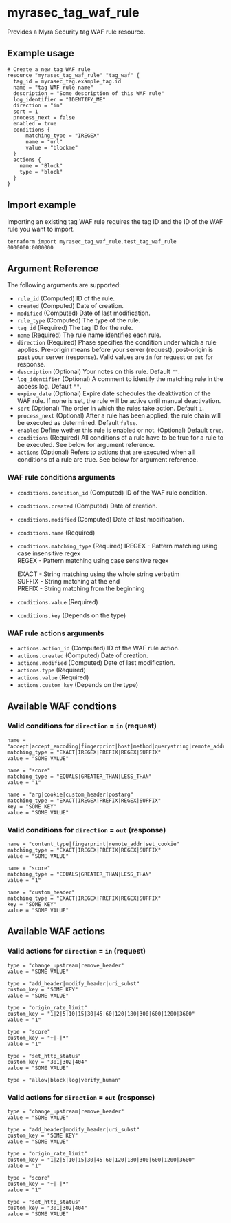 # myrasec_tag_waf_rule

Provides a Myra Security tag WAF rule resource.

## Example usage

```hcl
# Create a new tag WAF rule
resource "myrasec_tag_waf_rule" "tag_waf" {
  tag_id = myrasec_tag.example_tag.id
  name = "tag WAF rule name"
  description = "Some description of this WAF rule"
  log_identifier = "IDENTIFY_ME"
  direction = "in"
  sort = 1
  process_next = false
  enabled = true
  conditions {
      matching_type = "IREGEX"
      name = "url"
      value = "blockme"
  }
  actions {
    name = "Block"
    type = "block"
  }
}
```

## Import example
Importing an existing tag WAF rule requires the tag ID and the ID of the WAF rule you want to import.
```hcl
terraform import myrasec_tag_waf_rule.test_tag_waf_rule 0000000:0000000
```

## Argument Reference

The following arguments are supported:
* `rule_id` (Computed) ID of the rule.
* `created` (Computed) Date of creation.
* `modified` (Computed) Date of last modification.
* `rule_type` (Computed) The type of the rule.
* `tag_id` (Required) The tag ID for the rule.
* `name` (Required) The rule name identifies each rule.
* `direction` (Required) Phase specifies the condition under which a rule applies. Pre-origin means before your server (request), post-origin is past your server (response). Valid values are `in` for request or `out` for response.
* `description` (Optional) Your notes on this rule. Default `""`.
* `log_identifier` (Optional) A comment to identify the matching rule in the access log. Default `""`.
* `expire_date` (Optional) Expire date schedules the deaktivation of the WAF rule. If none is set, the rule will be active until manual deactivation.
* `sort` (Optional) The order in which the rules take action. Default `1`.
* `process_next` (Optional) After a rule has been applied, the rule chain will be executed as determined. Default `false`.
* `enabled` Define wether this rule is enabled or not. (Optional) Default `true`.
* `conditions` (Required) All conditions of a rule have to be true for a rule to be executed. See below for argument reference.
* `actions` (Optional) Refers to actions that are executed when all conditions of a rule are true. See below for argument reference.

### WAF rule conditions arguments
* `conditions.condition_id` (Computed) ID of the WAF rule condition.
* `conditions.created` (Computed) Date of creation.
* `conditions.modified` (Computed) Date of last modification.
* `conditions.name` (Required)
* `conditions.matching_type` (Required)
    IREGEX - Pattern matching using case insensitive regex  
    REGEX - Pattern matching using case sensitive regex

    EXACT - String matching using the whole string verbatim  
    SUFFIX - String matching at the end  
    PREFIX - String matching from the beginning  
* `conditions.value` (Required)
* `conditions.key` (Depends on the type)

### WAF rule actions arguments
* `actions.action_id` (Computed) ID of the WAF rule action.
* `actions.created` (Computed) Date of creation.
* `actions.modified` (Computed) Date of last modification.
* `actions.type` (Required)
* `actions.value` (Required)
* `actions.custom_key` (Depends on the type)


## Available WAF condtions
### Valid conditions for `direction` = `in` (request)
```hcl
name = "accept|accept_encoding|fingerprint|host|method|querystring|remote_addr|url|user_agent"
matching_type = "EXACT|IREGEX|PREFIX|REGEX|SUFFIX"
value = "SOME VALUE"
```
```hcl
name = "score"
matching_type = "EQUALS|GREATER_THAN|LESS_THAN"
value = "1"
```
```hcl
name = "arg|cookie|custom_header|postarg"
matching_type = "EXACT|IREGEX|PREFIX|REGEX|SUFFIX"
key = "SOME KEY"
value = "SOME VALUE"
```
### Valid conditions for `direction` = `out` (response)
```hcl
name = "content_type|fingerprint|remote_addr|set_cookie"
matching_type = "EXACT|IREGEX|PREFIX|REGEX|SUFFIX"
value = "SOME VALUE"
```
```hcl
name = "score"
matching_type = "EQUALS|GREATER_THAN|LESS_THAN"
value = "1"
```
```hcl
name = "custom_header"
matching_type = "EXACT|IREGEX|PREFIX|REGEX|SUFFIX"
key = "SOME KEY"
value = "SOME VALUE"
```

## Available WAF actions
### Valid actions for `direction` = `in` (request)
```hcl
type = "change_upstream|remove_header"
value = "SOME VALUE"
```
```hcl
type = "add_header|modify_header|uri_subst"
custom_key = "SOME KEY"
value = "SOME VALUE"
```
```hcl
type = "origin_rate_limit"
custom_key = "1|2|5|10|15|30|45|60|120|180|300|600|1200|3600"
value = "1"
```
```hcl
type = "score"
custom_key = "+|-|*"
value = "1"
```
```hcl
type = "set_http_status"
custom_key = "301|302|404"
value = "SOME VALUE"
```
```hcl
type = "allow|block|log|verify_human"
```

### Valid actions for `direction` = `out` (response)
```hcl
type = "change_upstream|remove_header"
value = "SOME VALUE"
```
```hcl
type = "add_header|modify_header|uri_subst"
custom_key = "SOME KEY"
value = "SOME VALUE"
```
```hcl
type = "origin_rate_limit"
custom_key = "1|2|5|10|15|30|45|60|120|180|300|600|1200|3600"
value = "1"
```
```hcl
type = "score"
custom_key = "+|-|*"
value = "1"
```
```hcl
type = "set_http_status"
custom_key = "301|302|404"
value = "SOME VALUE"
```